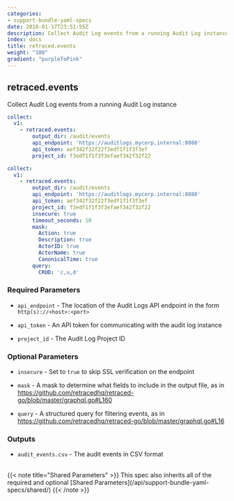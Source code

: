 ```yaml
---
categories:
- support-bundle-yaml-specs
date: 2018-01-17T23:51:55Z
description: Collect Audit Log events from a running Audit Log instance
index: docs
title: retraced.events
weight: "100"
gradient: "purpleToPink"
---
```


## retraced.events

Collect Audit Log events from a running Audit Log instance


```yaml
collect:
  v1:
    - retraced.events:
        output_dir: /audit/events
        api_endpoint: 'https://auditlogs.mycorp.internal:8080'
        api_token: aef342f32f22f3edf1f1f3f3ef
        project_id: f3edf1f1f3f3efaef342f32f22
```

```yaml
collect:
  v1:
    - retraced.events:
        output_dir: /audit/events
        api_endpoint: 'https://auditlogs.mycorp.internal:8080'
        api_token: aef342f32f22f3edf1f1f3f3ef
        project_id: f3edf1f1f3f3efaef342f32f22
        insecure: true
        timeout_seconds: 10
        mask:
          Action: true
          Description: true
          ActorID: true
          ActorName: true
          CanonicalTime: true
        query:
          CRUD: 'c,u,d'
```


### Required Parameters


- `api_endpoint` - The location of the Audit Logs API endpoint in the form `http(s)://<host>:<port>`


- `api_token` - An API token for communicating with the audit log instance


- `project_id` - The Audit Log Project ID



### Optional Parameters


- `insecure` - Set to `true` to skip SSL verification on the endpoint


- `mask` - A mask to determine what fields to include in the output file, as in https://github.com/retracedhq/retraced-go/blob/master/graphql.go#L160


- `query` - A structured query for filtering events, as in https://github.com/retracedhq/retraced-go/blob/master/graphql.go#L16



### Outputs

    
- `audit_events.csv` - The audit events in CSV format


<br>
{{< note title="Shared Parameters" >}}
This spec also inherits all of the required and optional [Shared Parameters](/api/support-bundle-yaml-specs/shared/)
{{< /note >}}

  